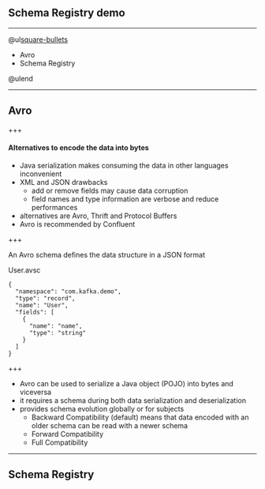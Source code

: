 ## Schema Registry demo

---

@ul[square-bullets](false)

- Avro
- Schema Registry

@ulend

---

## Avro

+++

#### Alternatives to encode the data into bytes

* Java serialization makes consuming the data in other languages inconvenient
* XML and JSON drawbacks
  - add or remove fields may cause data corruption
  - field names and type information are verbose and reduce performances
* alternatives are Avro, Thrift and Protocol Buffers
* Avro is recommended by Confluent

+++

An Avro schema defines the data structure in a JSON format

User.avsc
```
{
  "namespace": "com.kafka.demo",
  "type": "record",
  "name": "User",
  "fields": [
    {
      "name": "name",
      "type": "string"
    }
  ]
}
```

+++

* Avro can be used to serialize a Java object (POJO) into bytes and viceversa
* it requires a schema during both data serialization and deserialization
* provides schema evolution globally or for subjects
  - Backward Compatibility (default) means that data encoded with an older schema can be read with a newer schema
  - Forward Compatibility
  - Full Compatibility

---

## Schema Registry
